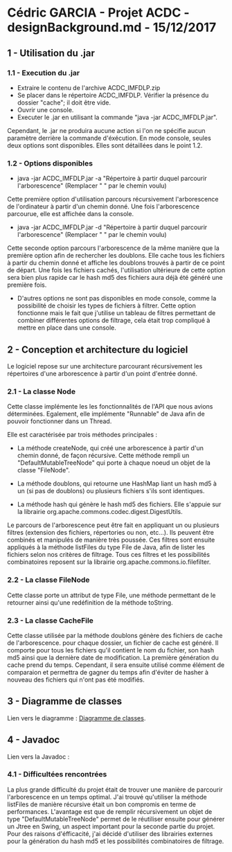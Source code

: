 # Cédric GARCIA - Projet ACDC - designBackground.md - 15/12/2017


## 1 - Utilisation du .jar

### 1.1 - Execution du .jar

- Extraire le contenu de l'archive ACDC_IMFDLP.zip
- Se placer dans le répertoire ACDC_IMFDLP. Vérifier la présence du dossier "cache"; il doit être vide.
- Ouvrir une console.
- Executer le .jar en utilisant la commande "java -jar ACDC_IMFDLP.jar".

Cependant, le .jar ne produira aucune action si l'on ne spécifie aucun paramètre derrière la commande d'éxécution. En mode console, seules deux options sont disponibles. Elles sont détaillées dans le point 1.2.

### 1.2 - Options disponibles

- java -jar ACDC_IMFDLP.jar -a "Répertoire à partir duquel parcourir l'arborescence"
(Remplacer " " par le chemin voulu)

Cette première option d'utilisation parcours récursivement l'arborescence de l'ordinateur à partir d'un chemin donné. Une fois l'arborescence parcourue, elle est affichée dans la console.

- java -jar ACDC_IMFDLP.jar -d "Répertoire à partir duquel parcourir l'arborescence"
(Remplacer " " par le chemin voulu)

Cette seconde option parcours l'arborescence de la même manière que la première option afin de rechercher les doublons. Elle cache tous les fichiers à partir du chemin donné et affiche les doublons trouvés à partir de ce  point de départ. Une fois les fichiers cachés, l'utilisation ultérieure de cette option sera bien plus rapide car le hash md5 des fichiers aura déjà été généré une première fois.

- D'autres options ne sont pas disponibles en mode console, comme la possibilité de choisir les types de fichiers à filtrer. Cette option fonctionne mais le fait que j'utilise un tableau de filtres permettant de combiner différentes options de filtrage, cela était trop compliqué à mettre en place dans une console.


## 2 - Conception et architecture du logiciel

Le logiciel repose sur une architecture parcourant récursivement les répertoires d'une arborescence à partir d'un point d'entrée donné.

### 2.1 - La classe Node

Cette classe implémente les les fonctionnalités de l'API que nous avions déterminées. Egalement, elle implémente "Runnable" de Java afin de pouvoir fonctionner dans un Thread.

Elle est caractérisée par trois méthodes principales :

- La méthode createNode, qui créé une arborescence à partir d'un chemin donné, de façon récursive. Cette méthode rempli un "DefaultMutableTreeNode" qui porte à chaque noeud un objet de la classe "FileNode".

- La méthode doublons, qui retourne une HashMap liant un hash md5 à un (si pas de doublons) ou plusieurs fichiers s'ils sont identiques.

- La méthode hash qui génère le hash md5 des fichiers. Elle s'appuie sur la librairie org.apache.commons.codec.digest.DigestUtils.

Le parcours de l'arborescence peut être fait en appliquant un ou plusieurs filtres (extension des fichiers, répertories ou non, etc...). Ils peuvent être combinés et manipulés de manière très poussée. Ces filtres sont ensuite appliqués à la méthode listFiles du type File de Java, afin de lister les fichiers selon nos critères de filtrage. Tous ces filtres et les possibilités combinatoires reposent sur la librairie org.apache.commons.io.filefilter.

### 2.2 - La classe FileNode

Cette classe porte un attribut de type File, une méthode permettant de le retourner ainsi qu'une redéfinition de la méthode toString.

### 2.3 - La classe CacheFile

Cette classe utilisée par la méthode doublons génère des fichiers de cache de l'arborescence. pour chaque dossier, un fichier de cache est généré. Il comporte pour tous les fichiers qu'il contient le nom du fichier, son hash md5 ainsi que la dernière date de modification. La première génération du cache prend du temps. Cependant, il sera ensuite utilisé comme élément de comparaion et permettra de gagner du temps afin d'éviter de hasher à nouveau des fichiers qui n'ont pas été modifiés.


## 3 - Diagramme de classes

Lien vers le diagramme : [Diagramme de classes](diagramme.png).


## 4 - Javadoc

Lien vers la Javadoc :


### 4.1 - Difficultées rencontrées

La plus grande difficulté du projet était de trouver une manière de parcourir l'arborescence en un temps optimal. J'ai trouvé qu'utiliser la méthode listFiles de manière récursive était un bon compromis en terme de performances. L'avantage est que de remplir récursivement un objet de type "DefaultMutableTreeNode" permet de le réutiliser ensuite pour générer un Jtree en Swing, un aspect important pour la seconde partie du projet. Pour des raisons d'éfficacité, j'ai décidé d'utiliser des librairies externes pour la génération du hash md5 et les possibilités combinatoires de filtrage.
